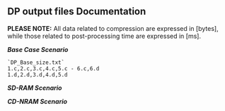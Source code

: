 ## DP output files Documentation
**PLEASE NOTE:** All data related to compression are expressed in [bytes], while those related to post-processing time are expressed in [ms].

***Base Case Scenario***

```
`DP_Base_size.txt`
1.c,2.c,3.c,4.c,5.c - 6.c,6.d
1.d,2.d,3.d,4.d,5.d
```


***SD-RAM Scenario***




***CD-NRAM Scenario***
